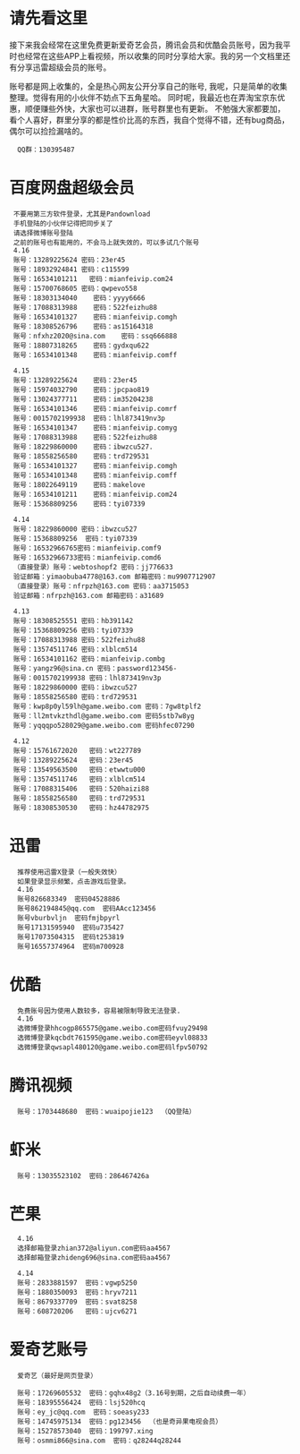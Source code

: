 # 请先看这里
接下来我会经常在这里免费更新爱奇艺会员，腾讯会员和优酷会员账号，因为我平时也经常在这些APP上看视频，所以收集的同时分享给大家。我的另一个文档里还有分享迅雷超级会员的账号。

账号都是网上收集的，全是热心网友公开分享自己的账号, 我呢，只是简单的收集整理。觉得有用的小伙伴不妨点下五角星哈。
同时呢，我最近也在弄淘宝京东优惠，顺便赚些外快，大家也可以进群，账号群里也有更新。
不勉强大家都要加，看个人喜好，群里分享的都是性价比高的东西，我自个觉得不错，还有bug商品，偶尔可以捡捡漏啥的。

      QQ群：130395487

# 百度网盘超级会员

     不要用第三方软件登录，尤其是Pandownload
     手机登陆的小伙伴记得把同步关了
     请选择微博账号登陆
     之前的账号也有能用的，不会马上就失效的，可以多试几个账号
     4.16
     账号：13289225624 密码：23er45
     账号：18932924841 密码：c115599
     账号：16534101211   密码：mianfeivip.com24
     账号：15700768605 密码：qwpevo558
     账号：18303134040    密码：yyyy6666
     账号：17088313988    密码：522feizhu88
     账号：16534101327    密码：mianfeivip.comgh
     账号：18308526796    密码：as15164318
     账号：nfxhz2020@sina.com    密码：ssq666888
     账号：18807318265    密码：gydxqu622
     账号：16534101348    密码：mianfeivip.comff
     
     4.15
     账号：13289225624    密码：23er45
     账号：15974032790    密码：jpcpao819
     账号：13024377711    密码：im35204238
     账号：16534101346    密码：mianfeivip.comrf
     账号：0015702199938  密码：lhl873419nv3p
     账号：16534101347    密码：mianfeivip.comyg
     账号：17088313988    密码：522feizhu88
     账号：18229860000    密码：ibwzcu527.
     账号：18558256580    密码：trd729531
     账号：16534101327    密码：mianfeivip.comgh
     账号：16534101348    密码：mianfeivip.comff
     账号：18022649119    密码：makelove
     账号：16534101211    密码：mianfeivip.com24
     账号：15368809256    密码：tyi07339
     
     4.14
     账号：18229860000 密码：ibwzcu527
     账号：15368809256  密码：tyi07339 
     账号：16532966765密码：mianfeivip.comf9
     账号：16532966733密码：mianfeivip.comd6
     （直接登录）账号：webtoshopf2 密码：jj776633
     验证邮箱：yimaobuba4778@163.com 邮箱密码：mu9907712907
     （直接登录）账号：nfrpzh@163.com 密码：aa3715053
     验证邮箱：nfrpzh@163.com 邮箱密码：a31689

     4.13
     账号：18308525551 密码：hb391142
     账号：15368809256 密码：tyi07339
     账号：17088313988 密码：522feizhu88
     账号：13574511746 密码：xlblcm514
     账号：16534101162 密码：mianfeivip.combg
     账号：yangz96@sina.cn 密码：password123456-
     账号：0015702199938 密码：lhl873419nv3p
     账号：18229860000 密码：ibwzcu527
     账号：18558256580 密码：trd729531
     账号：kwp8p0yl59lh@game.weibo.com 密码：7gw8tplf2
     账号：ll2mtvkzthdl@game.weibo.com 密码5stb7w8yg
     账号：yqqqpo528029@game.weibo.com 密码hfec07290

     4.12
     账号：15761672020   密码：wt227789
     账号：13289225624   密码：23er45
     账号：13549563500   密码：etwwtu000
     账号：13574511746   密码：xlblcm514
     账号：17088315406   密码：520haizi88
     账号：18558256580   密码：trd729531
     账号：18308530530   密码：hz44782975

# 迅雷
      推荐使用迅雷X登录（一般失效快）
      如果登录显示频繁，点击游戏后登录。
      4.16
      账号826683349  密码04528886
      账号862194845@qq.com  密码AAcc123456
      账号vburbvljn  密码fmjbpyrl
      账号17131595940  密码u735427
      账号17073504315  密码t253819
      账号16557374964  密码m700928

# 优酷
      免费账号因为使用人数较多，容易被限制导致无法登录.
      4.16
      选微博登录hhcogp865575@game.weibo.com密码fvuy29498
      选微博登录kqcbdt761595@game.weibo.com密码eyvl08833
      选微博登录qwsapl480120@game.weibo.com密码lfpv50792

# 腾讯视频
      账号：1703448680  密码：wuaipojie123  （QQ登陆）

# 虾米
      账号：13035523102  密码：286467426a

# 芒果
      4.16
      选择邮箱登录zhian372@aliyun.com密码aa4567
      选择邮箱登录zhideng696@sina.com密码aa4567

      4.14
      账号：2833881597  密码：vgwp5250
      账号：1880350093  密码：hryv7211
      账号：8679337709  密码：svat8258
      账号：608720206   密码：ujcv6271
      
# 爱奇艺账号 
      爱奇艺（最好是网页登录）
      
      账号：17269605532  密码：gqhx48g2（3.16号到期，之后自动续费一年）
      账号：18395556424  密码：lsj520hcq
      账号：ey_jc@qq.com  密码：soeasy233
      账号：14745975134  密码：pg123456  （也是奇异果电视会员）
      账号：15278573040  密码：199797.xing
      账号：osmmi866@sina.com  密码：q28244q28244
      

